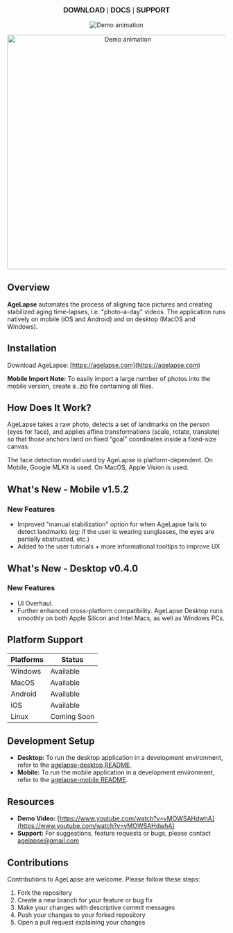 <p align="center" style="font-size:16px; font-family:Arial, sans-serif;">
  <a href="https://agelapse.com" style="text-decoration:none; font-weight:bold;">DOWNLOAD</a> |
  <a href="https://agelapse.com/docs/intro/" style="text-decoration:none; font-weight:bold;">DOCS</a> |
  <a href="https://agelapse.com/docs/support-and-feedback/" style="text-decoration:none; font-weight:bold;">SUPPORT</a>
</p>

<p align="center">
  <img
    src="https://i.imgur.com/CmsixvW.png"
    alt="Demo animation"
  />
</p>

<p align="center">
  <img
    src="/agelapse-mobile/assets/demo.gif"
    alt="Demo animation"
    width="540"
  />
</p> 


## Overview

**AgeLapse** automates the process of aligning face pictures and creating stabilized aging time-lapses, i.e. "photo-a-day" videos. The application runs natively on mobile (iOS and Android) and on desktop (MacOS and Windows).

## Installation

Download AgeLapse: [https://agelapse.com](https://agelapse.com)

**Mobile Import Note:** To easily import a large number of photos into the mobile version, create a .zip file containing all files.

## How Does It Work?

AgeLapse takes a raw photo, detects a set of landmarks on the person (eyes for face), and applies affine transformations (scale, rotate, translate) so that those anchors land on fixed “goal” coordinates inside a fixed-size canvas.

The face detection model used by AgeLapse is platform-dependent. On Mobile, Google MLKit is used. On MacOS, Apple Vision is used.

## What's New - Mobile v1.5.2

### New Features
- Improved "manual stabilization" option for when AgeLapse fails to detect landmarks (eg: if the user is wearing sunglasses, the eyes are partially obstructed, etc.)
- Added to the user tutorials + more informational tooltips to improve UX 

## What's New - Desktop v0.4.0

### New Features
- UI Overhaul. 
- Further enhanced cross-platform compatibility. AgeLapse Desktop runs smoothly on both Apple Silicon and Intel Macs, as well as Windows PCs.

## Platform Support

| Platforms | Status      |
|-----------|-------------|
| Windows   | Available   |
| MacOS     | Available   |
| Android   | Available   |
| iOS       | Available   |
| Linux     | Coming Soon |

## Development Setup

- **Desktop:** To run the desktop application in a development environment, refer to the [agelapse-desktop README](./agelapse-desktop/README.md).
- **Mobile:** To run the mobile application in a development environment, refer to the [agelapse-mobile README](./agelapse-mobile/README.md).

## Resources

- **Demo Video:** [https://www.youtube.com/watch?v=vMOWSAHdwhA](https://www.youtube.com/watch?v=vMOWSAHdwhA)
- **Support:** For suggestions, feature requests or bugs, please contact agelapse@gmail.com

## Contributions

Contributions to AgeLapse are welcome. Please follow these steps:

1. Fork the repository
2. Create a new branch for your feature or bug fix
3. Make your changes with descriptive commit messages
4. Push your changes to your forked repository
5. Open a pull request explaining your changes
